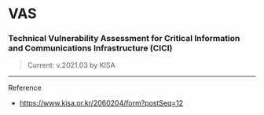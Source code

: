 # VAS

### Technical Vulnerability Assessment for Critical Information and Communications Infrastructure (CICI)
> Current: v.2021.03 by KISA

---

Reference
- https://www.kisa.or.kr/2060204/form?postSeq=12
